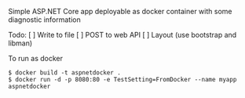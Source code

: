 Simple ASP.NET Core app deployable as docker container with some diagnostic information

Todo:
[ ] Write to file
[ ] POST to web API
[ ] Layout (use bootstrap and libman)

To run as docker
```
$ docker build -t aspnetdocker .
$ docker run -d -p 8080:80 -e TestSetting=FromDocker --name myapp aspnetdocker
```